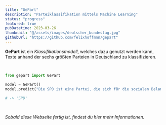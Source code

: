 ```yaml
---
title: "GePart"
description: "Parteiklassifikation mittels Machine Learning"
status: "progress"
featured: true
pubDatetime: 2023-03-26
thumbnail: "@/assets/images/deutscher_bundestag.jpg"
githubUrl: "https://github.com/felixhoffmnn/gepart"
---
```


**GePart** ist ein _Klassifikationsmodell_, welches dazu genutzt werden kann, Texte anhand der sechs größten Parteien in Deutschland zu klassifizieren.

<br />

```python
from gepart import GePart

model = GePart()
model.predict("Die SPD ist eine Partei, die sich für die sozialen Belange der Menschen einsetzt.")

# -> 'SPD'
```

<br />

_Sobald diese Webseite fertig ist, findest du hier mehr Informationen._
